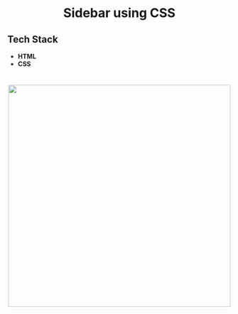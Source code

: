 <div align="center">
  <h1>Sidebar using CSS</h1>
</div>

## Tech Stack
- **HTML**  
- **CSS**

<h1 align="center"><img src="https://user-images.githubusercontent.com/111343273/193321014-f1ee87b6-ab70-432f-9f58-5d63367b0250.png" width="500"></h1>

